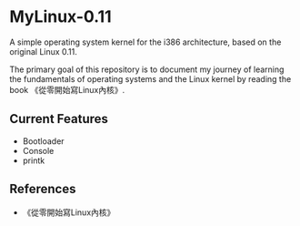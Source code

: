 # MyLinux-0.11
A simple operating system kernel for the i386 architecture, based on the original Linux 0.11.

The primary goal of this repository is to document my journey of learning the fundamentals of operating systems and the Linux kernel by reading the book 《從零開始寫Linux內核》.

## Current Features
- Bootloader
- Console
- printk

## References
- 《從零開始寫Linux內核》